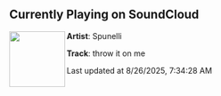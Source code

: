 ## Currently Playing on SoundCloud

[<img align="left" width="100" src="https://i1.sndcdn.com/artworks-R7yPSdJpDXAyx8rX-Khiaow-t500x500.jpg">](https://soundcloud.com/spunelli/throw-it-on-me)

**Artist**: Spunelli 

**Track**: throw it on me

Last updated at 8/26/2025, 7:34:28 AM

